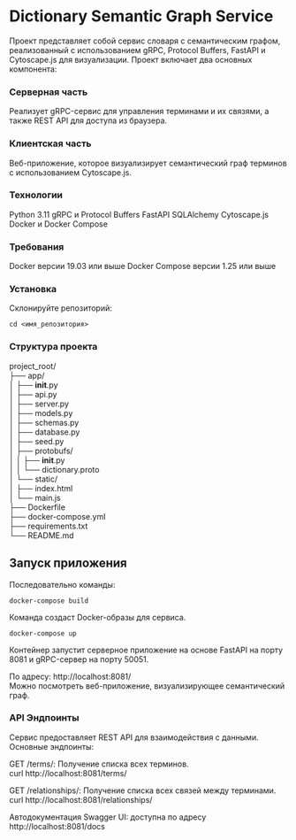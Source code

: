 # Dictionary Semantic Graph Service
Проект представляет собой сервис словаря с семантическим графом, реализованный с использованием gRPC, Protocol Buffers, FastAPI и Cytoscape.js для визуализации. Проект включает два основных компонента:

### Серверная часть
Реализует gRPC-сервис для управления терминами и их связями, а также REST API для доступа из браузера.
### Клиентская часть
Веб-приложение, которое визуализирует семантический граф терминов с использованием Cytoscape.js.

### Технологии
Python 3.11
gRPC и Protocol Buffers
FastAPI
SQLAlchemy
Cytoscape.js
Docker и Docker Compose

### Требования
Docker версии 19.03 или выше
Docker Compose версии 1.25 или выше

### Установка
Склонируйте репозиторий:

```git clone <адрес_вашего_репозитория>
cd <имя_репозитория>
```

### Структура проекта
project_root/  
├── app/  
│   ├── __init__.py  
│   ├── api.py  
│   ├── server.py  
│   ├── models.py  
│   ├── schemas.py  
│   ├── database.py  
│   ├── seed.py  
│   ├── protobufs/  
│   │   ├── __init__.py  
│   │   └── dictionary.proto  
│   └── static/  
│       ├── index.html  
│       └── main.js  
├── Dockerfile  
├── docker-compose.yml  
├── requirements.txt  
└── README.md  

## Запуск приложения
Последовательно команды:
```
docker-compose build
```
Команда создаст Docker-образы для сервиса.

```
docker-compose up
```
Контейнер запустит серверное приложение на основе FastAPI на порту 8081 и gRPC-сервер на порту 50051.

По адресу: http://localhost:8081/  
Можно посмотреть веб-приложение, визуализирующее семантический граф.  

### API Эндпоинты
Сервис предоставляет REST API для взаимодействия с данными. Основные эндпоинты:

GET /terms/: Получение списка всех терминов.  
curl http://localhost:8081/terms/  

GET /relationships/: Получение списка всех связей между терминами.  
curl http://localhost:8081/relationships/  

Автодокументация Swagger UI: доступна по адресу http://localhost:8081/docs  
